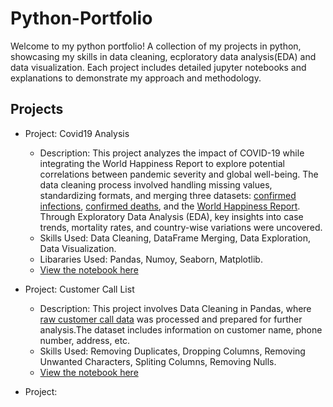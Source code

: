 # Python-Portfolio
Welcome to my python portfolio! A collection of my projects in python, showcasing my skills in data cleaning, ecploratory data analysis(EDA) and data visualization. Each project includes detailed jupyter notebooks and explanations to demonstrate my approach and methodology.

## Projects
+ Project: Covid19 Analysis
  - Description: This project analyzes the impact of COVID-19 while integrating the World Happiness Report to explore potential correlations between pandemic severity and global well-being. The data cleaning process involved handling missing values, standardizing formats, and merging three datasets: [confirmed infections](https://github.com/Debraj-Bora/Python-Portfolio/blob/main/Covid19%20Analysis/covid19_Confirmed_dataset.csv), [confirmed deaths](https://github.com/Debraj-Bora/Python-Portfolio/blob/main/Covid19%20Analysis/covid19_deaths_dataset.csv), and the [World Happiness Report](https://github.com/Debraj-Bora/Python-Portfolio/blob/main/Covid19%20Analysis/worldwide_happiness_report.csv). Through Exploratory Data Analysis (EDA), key insights into case trends, mortality rates, and country-wise variations were uncovered.
  - Skills Used: Data Cleaning, DataFrame Merging, Data Exploration, Data Visualization.
  - Libararies Used: Pandas, Numoy, Seaborn, Matplotlib.
  - [View the notebook here](https://github.com/Debraj-Bora/Python-Portfolio/blob/main/Covid19%20Analysis/covid19%20data%20analysis%20notebook.ipynb)

+ Project: Customer Call List
  - Description: This project involves Data Cleaning in Pandas, where [raw customer call data](https://github.com/Debraj-Bora/Python-Portfolio/blob/main/Customer%20Call%20List/Customer%20Call%20List.xlsx) was processed and prepared for further analysis.The dataset includes information on customer name, phone number, address, etc.
  - Skills Used: Removing Duplicates, Dropping Columns, Removing Unwanted Characters, Spliting Columns, Removing Nulls.
  - [View the notebook here](https://github.com/Debraj-Bora/Python-Portfolio/blob/main/Customer%20Call%20List/data_cleaning.ipynb)
 
+ Project: 
